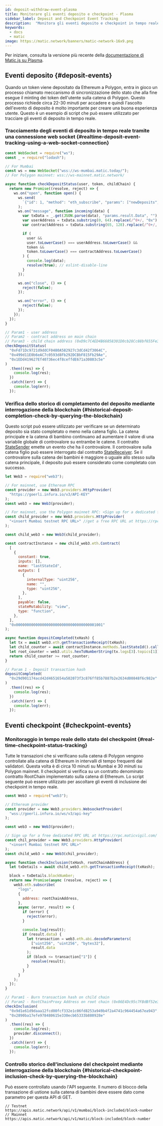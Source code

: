 ```yaml
---
id: deposit-withdraw-event-plasma
title: Monitorare gli eventi deposito e checkpoint - Plasma
sidebar_label: Deposit and Checkpoint Event Tracking
description:  "Monitora gli eventi deposito e checkpoint in tempo reale."
keywords:
  - docs
  - matic
image: https://matic.network/banners/matic-network-16x9.png
---
```


Per iniziare, consulta la versione più recente della [documentazione di Matic.js su Plasma](https://maticnetwork.github.io/matic.js/docs/plasma/).

## Eventi deposito {#deposit-events}

Quando un token viene depositato da Ethereum a Polygon, entra in gioco un processo chiamato meccanismo di sincronizzazione dello stato che alla fine esegue il minting dei token dell'utente sulla catena di Polygon. Questo processo richiede circa 22-30 minuti per accadere e quindi l'ascolto dell'evento di deposito è molto importante per creare una buona esperienza utente. Questo è un esempio di script che può essere utilizzato per tracciare gli eventi di deposito in tempo reale.

### Tracciamento degli eventi di deposito in tempo reale tramite una connessione web socket {#realtime-deposit-event-tracking-using-a-web-socket-connection}

```jsx
const WebSocket = require("ws");
const _ = require("lodash");

// For Mumbai
const ws = new WebSocket("wss://ws-mumbai.matic.today/");
// For Polygon mainnet: wss://ws-mainnet.matic.network/

async function checkDepositStatus(user, token, childChain) {
  return new Promise((resolve, reject) => {
    ws.on("open", function open() {
      ws.send(
        `{"id": 1, "method": "eth_subscribe", "params": ["newDeposits", {"Contract": "${childChain}"}]}`
      );
      ws.on("message", function incoming(data) {
        var txData = _.get(JSON.parse(data), "params.result.Data", "");
        var userAddress = txData.substring(0, 64).replace(/^0+/, "0x");
        var contractAddress = txData.substring(65, 128).replace(/^0+/, "0x");

        if (
          user &&
          user.toLowerCase() === userAddress.toLowerCase() &&
          token &&
          token.toLowerCase() === contractAddress.toLowerCase()
        ) {
          console.log(data);
          resolve(true); // eslint-disable-line
        }
      });

      ws.on("close", () => {
        reject(false);
      });

      ws.on("error", () => {
        reject(false);
      });
    });
  });
}

// Param1 - user address
// Param2 - contract address on main chain
// Param3 - child chain address (0xD9c7C4ED4B66858301D0cb28Cc88bf655Fe34861 for mainnet)
checkDepositStatus(
  "0xFd71Dc9721d9ddCF0480A582927c3dCd42f3064C",
  "0x499d11E0b6eAC7c0593d8Fb292DCBbF815Fb29Ae",
  "0x1EDd419627Ef40736ec4f8ceffdE671a30803c5e"
)
  .then((res) => {
    console.log(res);
  })
  .catch((err) => {
    console.log(err);
  });
```

### Verifica dello storico di completamento del deposito mediante interrogazione della blockchain {#historical-deposit-completion-check-by-querying-the-blockchain}

Questo script può essere utilizzato per verificare se un determinato deposito sia stato completato o meno nella catena figlio. La catena principale e la catena di bambino continuano ad aumentare il valore di una variabile globale di controvalore su entrambe le catene. Il contratto [StateSender](https://github.com/maticnetwork/contracts/blob/develop/contracts/root/stateSyncer/StateSender.sol#L38) emette un evento che ha il controvalore. Il controvalore sulla catena figlio può essere interrogato dal contratto [StateReceiver](https://github.com/maticnetwork/genesis-contracts/blob/master/contracts/StateReceiver.sol#L12). Se il controvalore sulla catena dei bambini è maggiore o uguale allo stesso sulla catena principale, il deposito può essere considerato come completato con successo.

```js
let Web3 = require("web3");

// For mainnet, use Ethereum RPC
const provider = new Web3.providers.HttpProvider(
  "https://goerli.infura.io/v3/API-KEY"
);
const web3 = new Web3(provider);

// For mainnet, use the Polygon mainnet RPC: <Sign up for a dedicated free RPC URL at https://rpc.maticvigil.com/ or other hosted node providers.>
const child_provider = new Web3.providers.HttpProvider(
  "<insert Mumbai testnet RPC URL>" //get a free RPC URL at https://rpc.maticvigil.com/ or other hosted node providers.
);

const child_web3 = new Web3(child_provider);

const contractInstance = new child_web3.eth.Contract(
  [
    {
      constant: true,
      inputs: [],
      name: "lastStateId",
      outputs: [
        {
          internalType: "uint256",
          name: "",
          type: "uint256",
        },
      ],
      payable: false,
      stateMutability: "view",
      type: "function",
    },
  ],
  "0x0000000000000000000000000000000000001001"
);

async function depositCompleted(txHash) {
  let tx = await web3.eth.getTransactionReceipt(txHash);
  let child_counter = await contractInstance.methods.lastStateId().call();
  let root_counter = web3.utils.hexToNumberString(tx.logs[3].topics[1]);
  return child_counter >= root_counter;
}

// Param 1 - Deposit transaction hash
depositCompleted(
  "0x29d901174acd42d4651654a502073f3c876ff85b7887b2e2634d00848f6c982e"
)
  .then((res) => {
    console.log(res);
  })
  .catch((err) => {
    console.log(err);
  });
```

## Eventi checkpoint {#checkpoint-events}

### Monitoraggio in tempo reale dello stato del checkpoint {#real-time-checkpoint-status-tracking}

Tutte le transazioni che si verificano sulla catena di Polygon vengono controllate alla catena di Ethereum in intervalli di tempo frequenti dai validatori. Questa volta è di circa 10 minuti su Mumbai e 30 minuti su Polygon mainnet. Il checkpoint si verifica su un contratto denominato contratto RootChain implementato sulla catena di Ethereum. Lo script seguente può essere utilizzato per ascoltare gli eventi di inclusione dei checkpoint in tempo reale.

```jsx
const Web3 = require("web3");

// Ethereum provider
const provider = new Web3.providers.WebsocketProvider(
  "wss://goerli.infura.io/ws/v3/api-key"
);

const web3 = new Web3(provider);

// Sign up for a free dedicated RPC URL at https://rpc.maticvigil.com/ or other hosted node providers.
const chil_provider = new Web3.providers.HttpProvider(
  "<insert Mumbai testnet RPC URL>"
);
const child_web3 = new Web3(chil_provider);

async function checkInclusion(txHash, rootChainAddress) {
  let txDetails = await child_web3.eth.getTransactionReceipt(txHash);

  block = txDetails.blockNumber;
  return new Promise(async (resolve, reject) => {
    web3.eth.subscribe(
      "logs",
      {
        address: rootChainAddress,
      },
      async (error, result) => {
        if (error) {
          reject(error);
        }

        console.log(result);
        if (result.data) {
          let transaction = web3.eth.abi.decodeParameters(
            ["uint256", "uint256", "bytes32"],
            result.data
          );
          if (block <= transaction["1"]) {
            resolve(result);
          }
        }
      }
    );
  });
}

// Param1 - Burn transaction hash on child chain
// Param2 - RootChainProxy Address on root chain (0x86E4Dc95c7FBdBf52e33D563BbDB00823894C287 for mainnet)
checkInclusion(
  "0x9d1e61d9daaa12fcd00fcf332e1c06fd8253a949b4f2a4741c964454a67ea943",
  "0x2890ba17efe978480615e330ecb65333b880928e"
)
  .then((res) => {
    console.log(res);
    provider.disconnect();
  })
  .catch((err) => {
    console.log(err);
  });
```

### Controllo storico dell'inclusione del checkpoint mediante interrogazione della blockchain {#historical-checkpoint-inclusion-check-by-querying-the-blockchain}

Può essere controllato usando l'API seguente. Il numero di blocco della transazione di ustione sulla catena di bambini deve essere dato come parametro per questa API di GET.

```
// Testnet
https://apis.matic.network/api/v1/mumbai/block-included/block-number
// Mainnet
https://apis.matic.network/api/v1/matic/block-included/block-number
```

